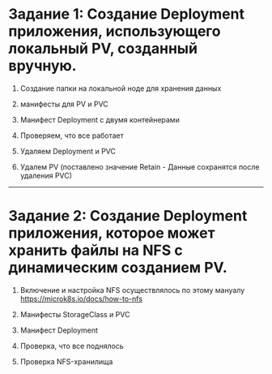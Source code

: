 # Задание 1: Создание Deployment приложения, использующего локальный PV, созданный вручную.  

1. Создание папки на локальной ноде для хранения данных  
2. манифесты для PV и PVC  

3. Манифест Deployment с двумя контейнерами  

4. Проверяем, что все работает  

5. Удаляем Deployment и PVC  

6. Удалем PV  (поставлено значение Retain -  Данные сохранятся после удаления PVC)  

---

# Задание 2: Создание Deployment приложения, которое может хранить файлы на NFS с динамическим созданием PV.  

1. Включение и настройка NFS осуществлялось по этому мануалу https://microk8s.io/docs/how-to-nfs  
2. Манифесты StorageClass и PVC  

3. Манифест Deployment  

4. Проверка, что все поднялось  

5. Проверка NFS-хранилища  

